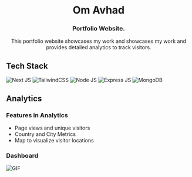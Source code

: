<div align="center">
  <h1> Om Avhad </h1>
  <h3> Portfolio Website. </h3>
  This portfolio website showcases my work and showcases my work and provides detailed analytics to track visitors.
</div>

## Tech Stack
![Next JS](https://img.shields.io/badge/Next-black?style=for-the-badge&logo=next.js&logoColor=white)
![TailwindCSS](https://img.shields.io/badge/tailwindcss-%2338B2AC.svg?style=for-the-badge&logo=tailwind-css&logoColor=white)
![Node JS](https://img.shields.io/badge/Node-green?style=for-the-badge&logo=node.js&logoColor=white)
![Express JS](https://img.shields.io/badge/Express-black?style=for-the-badge&logo=express&logoColor=white)
![MongoDB](https://img.shields.io/badge/MongoDB-light?style=for-the-badge&logo=mongodb&logoColor=lightgreen)

## Analytics
### Features in Analytics

- Page views and unique visitors
- Country and City Metrics
- Map to visualize visitor locations

### Dashboard
![GIF](/public/portfolio-gif.gif)